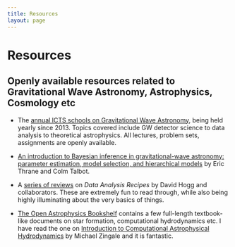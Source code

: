 ```yaml
---
title: Resources
layout: page
---
```

# Resources


## Openly available resources related to Gravitational Wave Astronomy, Astrophysics, Cosmology etc 

- The [annual ICTS schools on Gravitational Wave Astronomy](https://www.icts.res.in/program/gws), being held yearly since 2013. Topics covered include GW detector science to data analysis to theoretical astrophysics. All lectures, problem sets, assignments are openly available.

- [An introduction to Bayesian inference in gravitational-wave astronomy: parameter estimation, model selection, and hierarchical models](https://arxiv.org/abs/1809.02293) by Eric Thrane and Colm Talbot.

- A [series of reviews](https://arxiv.org/search/advanced?advanced=1&terms-0-operator=AND&terms-0-term=data+analysis+recipes&terms-0-field=title&terms-1-operator=AND&terms-1-term=david+hogg&terms-1-field=author&classification-physics_archives=all&classification-include_cross_list=include&date-filter_by=all_dates&date-year=&date-from_date=&date-to_date=&date-date_type=submitted_date&abstracts=show&size=50&order=-announced_date_first) on *Data Analysis Recipes* by David Hogg and collaborators. These are extremely fun to read through, while also being highly illuminating about the very basics of things.

- [The Open Astrophysics Bookshelf](https://open-astrophysics-bookshelf.github.io/) contains a few full-length textbook-like documents on star formation, computational hydrodynamics etc. I have read the one on [Introduction to Computational Astrophysical Hydrodynamics](http://bender.astro.sunysb.edu/hydro_by_example/CompHydroTutorial.pdf) by Michael Zingale and it is fantastic.